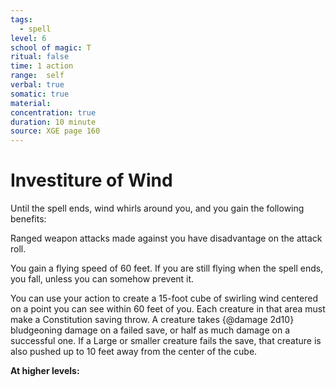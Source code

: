 ```yaml
---
tags:
  - spell
level: 6
school of magic: T
ritual: false
time: 1 action
range:  self
verbal: true
somatic: true
material: 
concentration: true
duration: 10 minute
source: XGE page 160
---
```

# Investiture of Wind
Until the spell ends, wind whirls around you, and you gain the following benefits:

Ranged weapon attacks made against you have disadvantage on the attack roll.

You gain a flying speed of 60 feet. If you are still flying when the spell ends, you fall, unless you can somehow prevent it.

You can use your action to create a 15-foot cube of swirling wind centered on a point you can see within 60 feet of you. Each creature in that area must make a Constitution saving throw. A creature takes {@damage 2d10} bludgeoning damage on a failed save, or half as much damage on a successful one. If a Large or smaller creature fails the save, that creature is also pushed up to 10 feet away from the center of the cube.

**At higher levels:** 